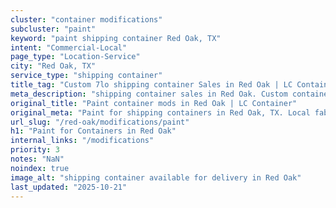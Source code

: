 ```yaml
---
cluster: "container modifications"
subcluster: "paint"
keyword: "paint shipping container Red Oak, TX"
intent: "Commercial-Local"
page_type: "Location-Service"
city: "Red Oak, TX"
service_type: "shipping container"
title_tag: "Custom 7lo shipping container Sales in Red Oak | LC Container"
meta_description: "shipping container sales in Red Oak. Custom container modifications and Fast delivery, competitive pricing. Serving modifications area. Quote ID: U8G. Call (214) 524-4168 for your free quote today."
original_title: "Paint container mods in Red Oak | LC Container"
original_meta: "Paint for shipping containers in Red Oak, TX. Local fabrication & pro install. LC Container — Since 2003. Get a quote."
url_slug: "/red-oak/modifications/paint"
h1: "Paint for Containers in Red Oak"
internal_links: "/modifications"
priority: 3
notes: "NaN"
noindex: true
image_alt: "shipping container available for delivery in Red Oak"
last_updated: "2025-10-21"
---
```


<!-- TODO: Add unique city/inventory copy, images, and internal links here. -->
